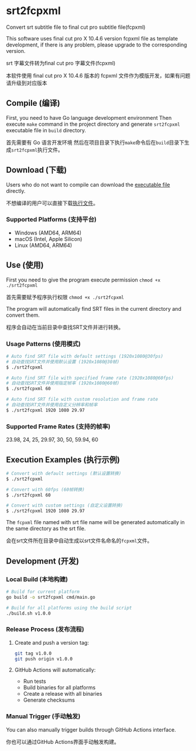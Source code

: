 # srt2fcpxml
Convert srt subtitle file to final cut pro subtitle file(fcpxml)

This software uses final cut pro X 10.4.6 version fcpxml file as template development, if there is any problem, please upgrade to the corresponding version.

srt 字幕文件转为final cut pro 字幕文件(fcpxml)

本软件使用 final cut pro X 10.4.6 版本的 fcpxml 文件作为模版开发，如果有问题请升级到对应版本


## Compile (编译)
First, you need to have Go language development environment
Then execute `make` command in the project directory and generate `srt2fcpxml` executable file in `build` directory.

首先需要有 Go 语言开发环境
然后在项目目录下执行`make`命令后在`build`目录下生成`srt2fcpxml`执行文件。

## Download (下载)
Users who do not want to compile can download the [executable file](https://github.com/334456777/srt2fcpxml/releases) directly.

不想编译的用户可以直接下载[执行文件](https://github.com/334456777/srt2fcpxml/releases)。

### Supported Platforms (支持平台)
- Windows (AMD64, ARM64)
- macOS (Intel, Apple Silicon) 
- Linux (AMD64, ARM64)

## Use (使用)
First you need to give the program execute permission `chmod +x ./srt2fcpxml`

首先需要赋予程序执行权限 `chmod +x ./srt2fcpxml`

The program will automatically find SRT files in the current directory and convert them.

程序会自动在当前目录中查找SRT文件并进行转换。

### Usage Patterns (使用模式)

```bash
# Auto find SRT file with default settings (1920x1080@30fps)
# 自动查找SRT文件并使用默认设置 (1920x1080@30帧)
$ ./srt2fcpxml

# Auto find SRT file with specified frame rate (1920x1080@60fps)
# 自动查找SRT文件并使用指定帧率 (1920x1080@60帧)
$ ./srt2fcpxml 60

# Auto find SRT file with custom resolution and frame rate
# 自动查找SRT文件并使用自定义分辨率和帧率
$ ./srt2fcpxml 1920 1080 29.97
```

### Supported Frame Rates (支持的帧率)
23.98, 24, 25, 29.97, 30, 50, 59.94, 60

## Execution Examples (执行示例)

```bash
# Convert with default settings (默认设置转换)
$ ./srt2fcpxml

# Convert with 60fps (60帧转换)
$ ./srt2fcpxml 60

# Convert with custom settings (自定义设置转换)
$ ./srt2fcpxml 1920 1080 29.97
```

The `fcpxml` file named with srt file name will be generated automatically in the same directory as the srt file.

会在srt文件所在目录中自动生成以srt文件名命名的`fcpxml`文件。

## Development (开发)

### Local Build (本地构建)
```bash
# Build for current platform
go build -o srt2fcpxml cmd/main.go

# Build for all platforms using the build script
./build.sh v1.0.0
```

### Release Process (发布流程)
1. Create and push a version tag:
   ```bash
   git tag v1.0.0
   git push origin v1.0.0
   ```

2. GitHub Actions will automatically:
   - Run tests
   - Build binaries for all platforms
   - Create a release with all binaries
   - Generate checksums

### Manual Trigger (手动触发)
You can also manually trigger builds through GitHub Actions interface.

你也可以通过GitHub Actions界面手动触发构建。

